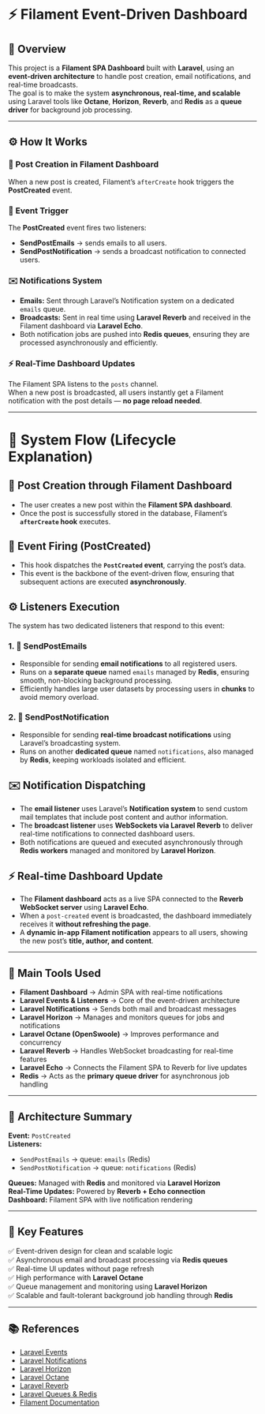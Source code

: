 # ⚡ Filament Event-Driven Dashboard

## 📘 Overview
This project is a **Filament SPA Dashboard** built with **Laravel**, using an **event-driven architecture** to handle post creation, email notifications, and real-time broadcasts.  
The goal is to make the system **asynchronous, real-time, and scalable** using Laravel tools like **Octane**, **Horizon**, **Reverb**, and **Redis** as a **queue driver** for background job processing.

---

## ⚙️ How It Works

### 📝 Post Creation in Filament Dashboard
When a new post is created, Filament’s `afterCreate` hook triggers the **PostCreated** event.

### 🔔 Event Trigger
The **PostCreated** event fires two listeners:
- **SendPostEmails** → sends emails to all users.  
- **SendPostNotification** → sends a broadcast notification to connected users.

### ✉️ Notifications System
- **Emails:** Sent through Laravel’s Notification system on a dedicated `emails` queue.  
- **Broadcasts:** Sent in real time using **Laravel Reverb** and received in the Filament dashboard via **Laravel Echo**.  
- Both notification jobs are pushed into **Redis queues**, ensuring they are processed asynchronously and efficiently.

### ⚡ Real-Time Dashboard Updates
The Filament SPA listens to the `posts` channel.  
When a new post is broadcasted, all users instantly get a Filament notification with the post details — **no page reload needed**.

---

# 🔄 System Flow (Lifecycle Explanation)

## 📝 Post Creation through Filament Dashboard
- The user creates a new post within the **Filament SPA dashboard**.
- Once the post is successfully stored in the database, Filament’s **`afterCreate` hook** executes.

## 🚀 Event Firing (PostCreated)
- This hook dispatches the **`PostCreated` event**, carrying the post’s data.
- This event is the backbone of the event-driven flow, ensuring that subsequent actions are executed **asynchronously**.

## ⚙️ Listeners Execution
The system has two dedicated listeners that respond to this event:

### 1. 📨 SendPostEmails
- Responsible for sending **email notifications** to all registered users.
- Runs on a **separate queue** named `emails` managed by **Redis**, ensuring smooth, non-blocking background processing.
- Efficiently handles large user datasets by processing users in **chunks** to avoid memory overload.

### 2. 🔔 SendPostNotification
- Responsible for sending **real-time broadcast notifications** using Laravel’s broadcasting system.
- Runs on another **dedicated queue** named `notifications`, also managed by **Redis**, keeping workloads isolated and efficient.

## ✉️ Notification Dispatching
- The **email listener** uses Laravel’s **Notification system** to send custom mail templates that include post content and author information.
- The **broadcast listener** uses **WebSockets via Laravel Reverb** to deliver real-time notifications to connected dashboard users.
- Both notifications are queued and executed asynchronously through **Redis workers** managed and monitored by **Laravel Horizon**.

## ⚡ Real-time Dashboard Update
- The **Filament dashboard** acts as a live SPA connected to the **Reverb WebSocket server** using **Laravel Echo**.
- When a `post-created` event is broadcasted, the dashboard immediately receives it **without refreshing the page**.
- A **dynamic in-app Filament notification** appears to all users, showing the new post’s **title, author, and content**.

---

## 🧩 Main Tools Used
- **Filament Dashboard** → Admin SPA with real-time notifications  
- **Laravel Events & Listeners** → Core of the event-driven architecture  
- **Laravel Notifications** → Sends both mail and broadcast messages  
- **Laravel Horizon** → Manages and monitors queues for jobs and notifications  
- **Laravel Octane (OpenSwoole)** → Improves performance and concurrency  
- **Laravel Reverb** → Handles WebSocket broadcasting for real-time features  
- **Laravel Echo** → Connects the Filament SPA to Reverb for live updates  
- **Redis** → Acts as the **primary queue driver** for asynchronous job handling  

---

## 🧱 Architecture Summary
**Event:** `PostCreated`  
**Listeners:**
- `SendPostEmails` → queue: `emails` (Redis)  
- `SendPostNotification` → queue: `notifications` (Redis)  

**Queues:** Managed with **Redis** and monitored via **Laravel Horizon**  
**Real-Time Updates:** Powered by **Reverb + Echo connection**  
**Dashboard:** Filament SPA with live notification rendering  

---

## 🚀 Key Features
✅ Event-driven design for clean and scalable logic  
✅ Asynchronous email and broadcast processing via **Redis queues**  
✅ Real-time UI updates without page refresh  
✅ High performance with **Laravel Octane**  
✅ Queue management and monitoring using **Laravel Horizon**  
✅ Scalable and fault-tolerant background job handling through **Redis**  

---

## 📚 References
- [Laravel Events](https://laravel.com/docs/events)
- [Laravel Notifications](https://laravel.com/docs/notifications)
- [Laravel Horizon](https://laravel.com/docs/horizon)
- [Laravel Octane](https://laravel.com/docs/octane)
- [Laravel Reverb](https://laravel.com/docs/reverb)
- [Laravel Queues & Redis](https://laravel.com/docs/queues#redis)
- [Filament Documentation](https://filamentphp.com/docs)
